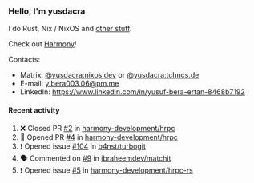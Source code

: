 ### Hello, I'm yusdacra

I do Rust, Nix / NixOS and [other stuff](https://yusdacra.gitlab.io/about).

Check out [Harmony](https://github.com/harmony-development)!

Contacts:
- Matrix: [@yusdacra:nixos.dev](https://matrix.to/#/@yusdacra:nixos.dev) or [@yusdacra:tchncs.de](https://matrix.to/#/@yusdacra:tchncs.de)
- E-mail: y.bera003.06@pm.me
- LinkedIn: https://www.linkedin.com/in/yusuf-bera-ertan-8468b7192

#### Recent activity

<!--START_SECTION:activity-->
1. ❌ Closed PR [#2](https://github.com/harmony-development/hrpc/pull/2) in [harmony-development/hrpc](https://github.com/harmony-development/hrpc)
2. 💪 Opened PR [#4](https://github.com/harmony-development/hrpc/pull/4) in [harmony-development/hrpc](https://github.com/harmony-development/hrpc)
3. ❗️ Opened issue [#104](https://github.com/b4nst/turbogit/issues/104) in [b4nst/turbogit](https://github.com/b4nst/turbogit)
4. 🗣 Commented on [#9](https://github.com/ibraheemdev/matchit/issues/9) in [ibraheemdev/matchit](https://github.com/ibraheemdev/matchit)
5. ❗️ Opened issue [#5](https://github.com/harmony-development/hrpc-rs/issues/5) in [harmony-development/hrpc-rs](https://github.com/harmony-development/hrpc-rs)
<!--END_SECTION:activity-->
